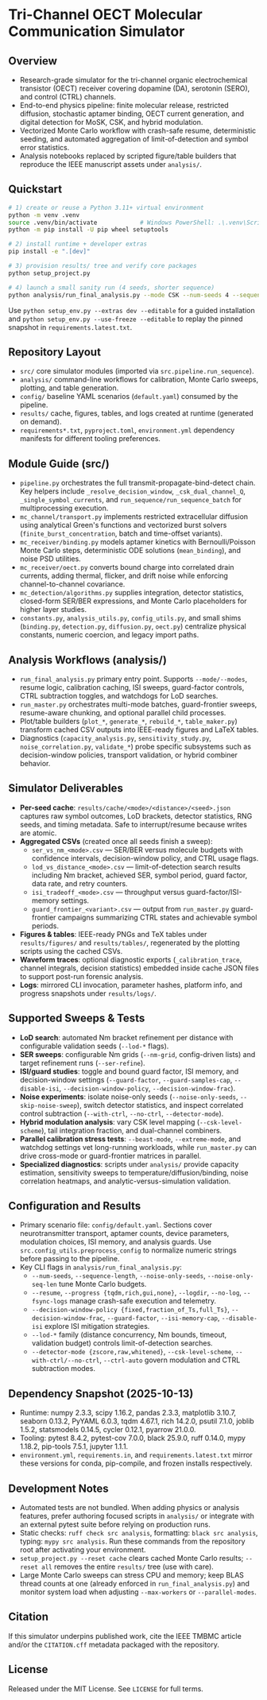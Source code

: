 # Tri-Channel OECT Molecular Communication Simulator

## Overview
- Research-grade simulator for the tri-channel organic electrochemical transistor (OECT) receiver covering dopamine (DA), serotonin (SERO), and control (CTRL) channels.
- End-to-end physics pipeline: finite molecular release, restricted diffusion, stochastic aptamer binding, OECT current generation, and digital detection for MoSK, CSK, and hybrid modulation.
- Vectorized Monte Carlo workflow with crash-safe resume, deterministic seeding, and automated aggregation of limit-of-detection and symbol error statistics.
- Analysis notebooks replaced by scripted figure/table builders that reproduce the IEEE manuscript assets under `analysis/`.

## Quickstart
```bash
# 1) create or reuse a Python 3.11+ virtual environment
python -m venv .venv
source .venv/bin/activate            # Windows PowerShell: .\.venv\Scripts\Activate.ps1
python -m pip install -U pip wheel setuptools

# 2) install runtime + developer extras
pip install -e ".[dev]"

# 3) provision results/ tree and verify core packages
python setup_project.py

# 4) launch a small sanity run (4 seeds, shorter sequence)
python analysis/run_final_analysis.py --mode CSK --num-seeds 4 --sequence-length 200 --recalibrate --resume --progress tqdm
```
Use `python setup_env.py --extras dev --editable` for a guided installation and `python setup_env.py --use-freeze --editable` to replay the pinned snapshot in `requirements.latest.txt`.

## Repository Layout
- `src/` core simulator modules (imported via `src.pipeline.run_sequence`).
- `analysis/` command-line workflows for calibration, Monte Carlo sweeps, plotting, and table generation.
- `config/` baseline YAML scenarios (`default.yaml`) consumed by the pipeline.
- `results/` cache, figures, tables, and logs created at runtime (generated on demand).
- `requirements*.txt`, `pyproject.toml`, `environment.yml` dependency manifests for different tooling preferences.

## Module Guide (src/)
- `pipeline.py` orchestrates the full transmit-propagate-bind-detect chain. Key helpers include `_resolve_decision_window`, `_csk_dual_channel_Q`, `_single_symbol_currents`, and `run_sequence/run_sequence_batch` for multiprocessing execution.
- `mc_channel/transport.py` implements restricted extracellular diffusion using analytical Green's functions and vectorized burst solvers (`finite_burst_concentration`, batch and time-offset variants).
- `mc_receiver/binding.py` models aptamer kinetics with Bernoulli/Poisson Monte Carlo steps, deterministic ODE solutions (`mean_binding`), and noise PSD utilities.
- `mc_receiver/oect.py` converts bound charge into correlated drain currents, adding thermal, flicker, and drift noise while enforcing channel-to-channel covariance.
- `mc_detection/algorithms.py` supplies integration, detector statistics, closed-form SER/BER expressions, and Monte Carlo placeholders for higher layer studies.
- `constants.py`, `analysis_utils.py`, `config_utils.py`, and small shims (`binding.py`, `detection.py`, `diffusion.py`, `oect.py`) centralize physical constants, numeric coercion, and legacy import paths.

## Analysis Workflows (analysis/)
- `run_final_analysis.py` primary entry point. Supports `--mode/--modes`, resume logic, calibration caching, ISI sweeps, guard-factor controls, CTRL subtraction toggles, and watchdogs for LoD searches.
- `run_master.py` orchestrates multi-mode batches, guard-frontier sweeps, resume-aware chunking, and optional parallel child processes.
- Plot/table builders (`plot_*`, `generate_*`, `rebuild_*`, `table_maker.py`) transform cached CSV outputs into IEEE-ready figures and LaTeX tables.
- Diagnostics (`capacity_analysis.py`, `sensitivity_study.py`, `noise_correlation.py`, `validate_*`) probe specific subsystems such as decision-window policies, transport validation, or hybrid combiner behavior.

## Simulator Deliverables
- **Per-seed cache**: `results/cache/<mode>/<distance>/<seed>.json` captures raw symbol outcomes, LoD brackets, detector statistics, RNG seeds, and timing metadata. Safe to interrupt/resume because writes are atomic.
- **Aggregated CSVs** (created once all seeds finish a sweep):
  - `ser_vs_nm_<mode>.csv` — SER/BER versus molecule budgets with confidence intervals, decision-window policy, and CTRL usage flags.
  - `lod_vs_distance_<mode>.csv` — limit-of-detection search results including Nm bracket, achieved SER, symbol period, guard factor, data rate, and retry counters.
  - `isi_tradeoff_<mode>.csv` — throughput versus guard-factor/ISI-memory settings.
  - `guard_frontier_<variant>.csv` — output from `run_master.py` guard-frontier campaigns summarizing CTRL states and achievable symbol periods.
- **Figures & tables**: IEEE-ready PNGs and TeX tables under `results/figures/` and `results/tables/`, regenerated by the plotting scripts using the cached CSVs.
- **Waveform traces**: optional diagnostic exports (`_calibration_trace`, channel integrals, decision statistics) embedded inside cache JSON files to support post-run forensic analysis.
- **Logs**: mirrored CLI invocation, parameter hashes, platform info, and progress snapshots under `results/logs/`.

## Supported Sweeps & Tests
- **LoD search**: automated Nm bracket refinement per distance with configurable validation seeds (`--lod-*` flags).
- **SER sweeps**: configurable Nm grids (`--nm-grid`, config-driven lists) and target refinement runs (`--ser-refine`).
- **ISI/guard studies**: toggle and bound guard factor, ISI memory, and decision-window settings (`--guard-factor`, `--guard-samples-cap`, `--disable-isi`, `--decision-window-policy`, `--decision-window-frac`).
- **Noise experiments**: isolate noise-only seeds (`--noise-only-seeds`, `--skip-noise-sweep`), switch detector statistics, and inspect correlated control subtraction (`--with-ctrl`, `--no-ctrl`, `--detector-mode`).
- **Hybrid modulation analysis**: vary CSK level mapping (`--csk-level-scheme`), tail integration fraction, and dual-channel combiners.
- **Parallel calibration stress tests**: `--beast-mode`, `--extreme-mode`, and watchdog settings vet long-running workloads, while `run_master.py` can drive cross-mode or guard-frontier matrices in parallel.
- **Specialized diagnostics**: scripts under `analysis/` provide capacity estimation, sensitivity sweeps to temperature/diffusion/binding, noise correlation heatmaps, and analytic-versus-simulation validation.

## Configuration and Results
- Primary scenario file: `config/default.yaml`. Sections cover neurotransmitter transport, aptamer counts, device parameters, modulation choices, ISI memory, and analysis guards. Use `src.config_utils.preprocess_config` to normalize numeric strings before passing to the pipeline.
- Key CLI flags in `analysis/run_final_analysis.py`:
  - `--num-seeds`, `--sequence-length`, `--noise-only-seeds`, `--noise-only-seq-len` tune Monte Carlo budgets.
  - `--resume`, `--progress {tqdm,rich,gui,none}`, `--logdir`, `--no-log`, `--fsync-logs` manage crash-safe execution and telemetry.
  - `--decision-window-policy {fixed,fraction_of_Ts,full_Ts}`, `--decision-window-frac`, `--guard-factor`, `--isi-memory-cap`, `--disable-isi` explore ISI mitigation strategies.
  - `--lod-*` family (distance concurrency, Nm bounds, timeout, validation budget) controls limit-of-detection searches.
  - `--detector-mode {zscore,raw,whitened}`, `--csk-level-scheme`, `--with-ctrl/--no-ctrl`, `--ctrl-auto` govern modulation and CTRL subtraction modes.

## Dependency Snapshot (2025-10-13)
- Runtime: numpy 2.3.3, scipy 1.16.2, pandas 2.3.3, matplotlib 3.10.7, seaborn 0.13.2, PyYAML 6.0.3, tqdm 4.67.1, rich 14.2.0, psutil 7.1.0, joblib 1.5.2, statsmodels 0.14.5, cycler 0.12.1, pyarrow 21.0.0.
- Tooling: pytest 8.4.2, pytest-cov 7.0.0, black 25.9.0, ruff 0.14.0, mypy 1.18.2, pip-tools 7.5.1, jupyter 1.1.1.
- `environment.yml`, `requirements.in`, and `requirements.latest.txt` mirror these versions for conda, pip-compile, and frozen installs respectively.

## Development Notes
- Automated tests are not bundled. When adding physics or analysis features, prefer authoring focused scripts in `analysis/` or integrate with an external pytest suite before relying on production runs.
- Static checks: `ruff check src analysis`, formatting: `black src analysis`, typing: `mypy src analysis`. Run these commands from the repository root after activating your environment.
- `setup_project.py --reset cache` clears cached Monte Carlo results; `--reset all` removes the entire `results/` tree (use with care).
- Large Monte Carlo sweeps can stress CPU and memory; keep BLAS thread counts at one (already enforced in `run_final_analysis.py`) and monitor system load when adjusting `--max-workers` or `--parallel-modes`.

## Citation
If this simulator underpins published work, cite the IEEE TMBMC article and/or the `CITATION.cff` metadata packaged with the repository.

## License
Released under the MIT License. See `LICENSE` for full terms.
